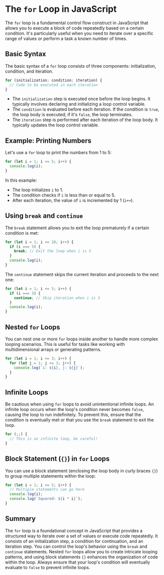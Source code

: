 # The `for` Loop in JavaScript

The `for` loop is a fundamental control flow construct in JavaScript that allows you to execute a block of code repeatedly based on a certain condition. It's particularly useful when you need to iterate over a specific range of values or perform a task a known number of times.

## Basic Syntax

The basic syntax of a `for` loop consists of three components: initialization, condition, and iteration.

```javascript
for (initialization; condition; iteration) {
  // Code to be executed in each iteration
}
```

- The `initialization` step is executed once before the loop begins. It typically involves declaring and initializing a loop control variable.
- The `condition` is evaluated before each iteration. If the condition is `true`, the loop body is executed; if it's `false`, the loop terminates.
- The `iteration` step is performed after each iteration of the loop body. It typically updates the loop control variable.

## Example: Printing Numbers

Let's use a `for` loop to print the numbers from 1 to 5:

```javascript
for (let i = 1; i <= 5; i++) {
  console.log(i);
}
```

In this example:
- The loop initializes `i` to 1.
- The condition checks if `i` is less than or equal to 5.
- After each iteration, the value of `i` is incremented by 1 (`i++`).

## Using `break` and `continue`

The `break` statement allows you to exit the loop prematurely if a certain condition is met:

```javascript
for (let i = 1; i <= 10; i++) {
  if (i === 5) {
    break; // Exit the loop when i is 5
  }
  console.log(i);
}
```

The `continue` statement skips the current iteration and proceeds to the next one:

```javascript
for (let i = 1; i <= 5; i++) {
  if (i === 3) {
    continue; // Skip iteration when i is 3
  }
  console.log(i);
}
```

## Nested `for` Loops

You can nest one or more `for` loops inside another to handle more complex looping scenarios. This is useful for tasks like working with multidimensional arrays or generating patterns.

```javascript
for (let i = 1; i <= 3; i++) {
  for (let j = 1; j <= 3; j++) {
    console.log(`i: ${i}, j: ${j}`);
  }
}
```

## Infinite Loops

Be cautious when using `for` loops to avoid unintentional infinite loops. An infinite loop occurs when the loop's condition never becomes `false`, causing the loop to run indefinitely. To prevent this, ensure that the condition is eventually met or that you use the `break` statement to exit the loop.

```javascript
for (;;) {
  // This is an infinite loop, be careful!
}
```

## Block Statement (`{}`) in `for` Loops

You can use a block statement (enclosing the loop body in curly braces `{}`) to group multiple statements within the loop:

```javascript
for (let i = 1; i <= 5; i++) {
  // Multiple statements can go here
  console.log(i);
  console.log(`Squared: ${i * i}`);
}
```

## Summary

The `for` loop is a foundational concept in JavaScript that provides a structured way to iterate over a set of values or execute code repeatedly. It consists of an initialization step, a condition for continuation, and an iteration step. You can control the loop's behavior using the `break` and `continue` statements. Nested `for` loops allow you to create intricate looping patterns, and using block statements `{}` enhances the organization of code within the loop. Always ensure that your loop's condition will eventually evaluate to `false` to prevent infinite loops.